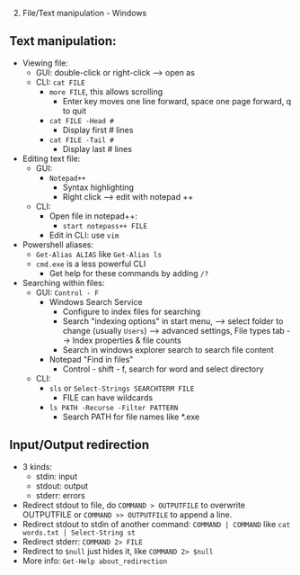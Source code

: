 2. File/Text manipulation - Windows

## Text manipulation:
- Viewing file:
	- GUI: double-click or right-click --> open as
	- CLI: `cat FILE`
		- `more FILE`, this allows scrolling
			- Enter key moves one line forward, space one page forward, q to quit
		- `cat FILE -Head #`
			- Display first # lines
		- `cat FILE -Tail #`
			- Display last # lines
- Editing text file:
	- GUI:
		- `Notepad++`
			- Syntax highlighting
			- Right click --> edit with notepad ++
	- CLI:
		- Open file in notepad++:
			- `start notepass++ FILE`
		- Edit in CLI: use `vim`
- Powershell aliases:
	- `Get-Alias ALIAS` like `Get-Alias ls`
	- `cmd.exe` is a less powerful CLI
		- Get help for these commands by adding `/?`
- Searching within files:
	- GUI: `Control - F`
		- Windows Search Service
			- Configure to index files for searching
			- Search "indexing options" in start menu, --> select folder to change (usually `Users`) --> advanced settings, File types tab --> Index properties & file counts
			- Search in windows explorer search to search file content
		- Notepad "Find in files"
			- Control - shift - f, search for word and select directory
	- CLI:
		- `sls` or `Select-Strings SEARCHTERM FILE`
			- FILE can have wildcards
		- `ls PATH -Recurse -Filter PATTERN`
			- Search PATH for file names like *.exe
## Input/Output redirection
- 3 kinds:
	- stdin: input
	- stdout: output
	- stderr: errors
- Redirect stdout to file, do `COMMAND > OUTPUTFILE` to overwrite OUTPUTFILE or `COMMAND >> OUTPUTFILE` to append a line.
- Redirect stdout to stdin of another command: `COMMAND | COMMAND` like `cat words.txt | Select-String st`
- Redirect stderr: `COMMAND 2> FILE`
- Redirect to `$null` just hides it, like `COMMAND 2> $null`
- More info: `Get-Help about_redirection`